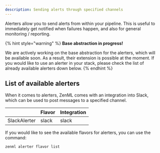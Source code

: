 ```yaml
---
description: Sending alerts through specified channels
---
```


Alerters allow you to send alerts from within your pipeline.
This is useful to immediately get notified when failures happen,
and also for general monitoring / reporting.

{% hint style="warning" %}
**Base abstraction in progress!**

We are actively working on the base abstraction for the alerters, which 
will be available soon. As a result, their extension is possible at the moment.
If you would like to use an alerter in your stack, please check the list 
of already available alerters down below.
{% endhint %}

## List of available alerters

When it comes to alerters, ZenML comes with an integration into Slack, which 
can be used to post messages to a specified channel.

|                     | Flavor | Integration |
|---------------------|--------|-------------|
| SlackAlerter  | slack  | slack  |

If you would like to see the available flavors for alerters, you can 
use the command:

```shell
zenml alerter flavor list
```